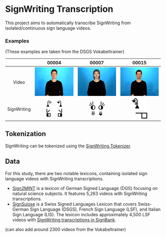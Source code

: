 # SignWriting Transcription

This project aims to automatically transcribe SignWriting from isolated/continuous sign language videos.

### Examples

(These examples are taken from the DSGS Vokabeltrainer)

|             |                        00004                        |                        00007                        |                        00015                        |
|:-----------:|:---------------------------------------------------:|:---------------------------------------------------:|:---------------------------------------------------:|
|    Video    | <img src="assets/examples/00004.gif" width="150px"> | <img src="assets/examples/00007.gif" width="150px"> | <img src="assets/examples/00015.gif" width="150px"> |
| SignWriting | <img src="assets/examples/00004.png" width="50px">  | <img src="assets/examples/00007.png" width="50px">  | <img src="assets/examples/00015.png" width="50px">  |

## Tokenization

SignWriting can be tokenized using
the [SignWriting Tokenizer](https://github.com/sign-language-processing/signwriting/tree/main/signwriting/tokenizer).

## Data

For this study, there are two notable lexicons, containing isolated sign language videos with SignWriting
transcriptions.

- [Sign2MINT](https://sign2mint.de/) is a lexicon of German Signed Language (DGS) focusing on natural science subjects.
  It features 5,263 videos with SignWriting transcriptions.
- [SignSuisse](https://signsuisse.sgb-fss.ch/) is a Swiss Signed Languages Lexicon that covers Swiss-German Sign Language (DSGS), 
  French Sign Language (LSF), and Italian Sign Language (LIS). The lexicon includes approximately 4,500 LSF videos
  with [SignWriting transcriptions in SignBank](https://www.signbank.org/signpuddle2.0/index.php?ui=4&sgn=49).

(can also add around 2300 videos from the Vokabeltrainer)
